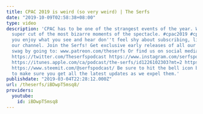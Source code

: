 ```yaml
---
title: CPAC 2019 is weird (so very weird) | The Serfs
date: "2019-10-09T02:58:38+08:00"
type: video
description: 'CPAC has to be one of the strangest events of the year. We present our
  super cut of the most bizarre moments of the spectacle. #cpac2019 #cpac #wtf If
  you enjoy what you see and hear don''t feel shy about subscribing, liking or sharing
  our channel. Join the Serfs! Get exclusive early releases of all our stuff and free
  swag by going to: www.patreon.com/theserfs Or find us on social media: https://www.weareserfs.com
  https://twitter.com/Theserfspodcast https://www.instagram.com/serfspodcast/ https://www.facebook.com/serfspodcast
  https://itunes.apple.com/ca/podcast/the-serfs/id1226102303?mt=2 https://www.soundcloud.com/theserfs
  https://www.steemit.com/@serfspodcast/ Be sure to hit the bell icon beside subscribe
  to make sure you get all the latest updates as we expel them.'
publishdate: "2019-03-04T22:28:12.000Z"
url: /theserfs/iBDwpT5msq8/
providers:
  youtube:
    id: iBDwpT5msq8
---
```

